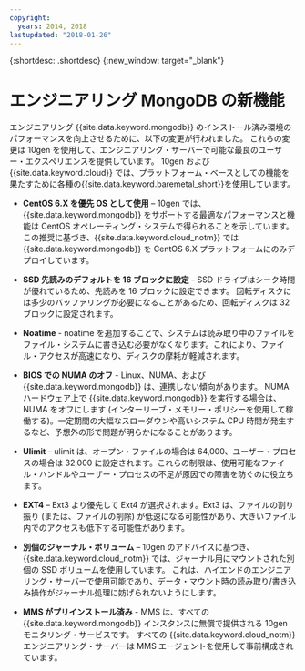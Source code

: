 ```yaml
---
copyright:
  years: 2014, 2018
lastupdated: "2018-01-26"
---
```


{:shortdesc: .shortdesc}
{:new_window: target="_blank"}

# エンジニアリング MongoDB の新機能 <!--installations-->

エンジニアリング {{site.data.keyword.mongodb}} のインストール済み環境のパフォーマンスを向上させるために、以下の変更が行われました。 これらの変更は 10gen を使用して、エンジニアリング・サーバーで可能な最良のユーザー・エクスペリエンスを提供しています。 10gen および {{site.data.keyword.cloud}} では、プラットフォーム・ベースとしての機能を果たすために各種の{{site.data.keyword.baremetal_short}}を使用しています。<!--{{site.data.keyword.baremetal_short}} provide a consistent high performance set of available resources that cannot be matched in shared resource, multi-tenant platforms.-->  

* **CentOS 6.X を優先 OS として使用** – 10gen では、{{site.data.keyword.mongodb}} をサポートする最適なパフォーマンスと機能は CentOS オペレーティング・システムで得られることを示しています。 この推奨に基づき、{{site.data.keyword.cloud_notm}} では {{site.data.keyword.mongodb}} を CentOS 6.X プラットフォームにのみデプロイしています。

* **SSD 先読みのデフォルトを 16 ブロックに設定** - SSD ドライブはシーク時間が優れているため、先読みを 16 ブロックに設定できます。 回転ディスクには多少のバッファリングが必要になることがあるため、回転ディスクは 32 ブロックに設定されます。

* **Noatime** - noatime を追加することで、システムは読み取り中のファイルをファイル・システムに書き込む必要がなくなります。これにより、ファイル・アクセスが高速になり、ディスクの摩耗が軽減されます。

* **BIOS での NUMA のオフ** - Linux、NUMA、および {{site.data.keyword.mongodb}} は、連携しない傾向があります。 NUMA ハードウェア上で {{site.data.keyword.mongodb}} を実行する場合は、NUMA をオフにします (インターリーブ・メモリー・ポリシーを使用して稼働する)。一定期間の大幅なスローダウンや高いシステム CPU 時間が発生するなど、予想外の形で問題が明らかになることがあります。

* **Ulimit** – ulimit は、オープン・ファイルの場合は 64,000、ユーザー・プロセスの場合は 32,000 に設定されます。これらの制限は、使用可能なファイル・ハンドルやユーザー・プロセスの不足が原因での障害を防ぐのに役立ちます。

* **EXT4** – Ext3 より優先して Ext4 が選択されます。Ext3 は、ファイルの割り振り (または、ファイルの削除) が低速になる可能性があり、大きいファイル内でのアクセスも低下する可能性があります。

* **別個のジャーナル・ボリューム** – 10gen のアドバイスに基づき、{{site.data.keyword.cloud_notm}} では、ジャーナル用にマウントされた別個の SSD ボリュームを使用しています。 これは、ハイエンドのエンジニアリング・サーバーで使用可能であり、データ・マウント時の読み取り/書き込み操作がジャーナル処理に妨げられないようにします。

* **MMS がプリインストール済み** -  MMS は、すべての {{site.data.keyword.mongodb}} インスタンスに無償で提供される 10gen モニタリング・サービスです。 すべての {{site.data.keyword.cloud_notm}} エンジニアリング・サーバーは MMS エージェントを使用して事前構成されています。
